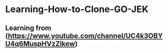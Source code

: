 # Learning-How-to-Clone-GO-JEK

## Learning from (https://www.youtube.com/channel/UC4k3OBYU4q6MuspHVzZlkew)
